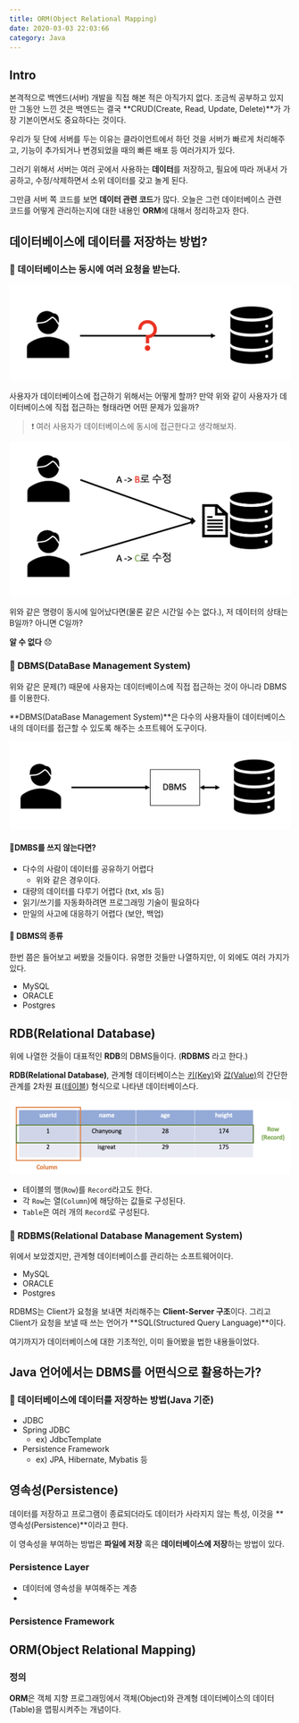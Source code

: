 ```yaml
---
title: ORM(Object Relational Mapping)
date: 2020-03-03 22:03:66
category: Java
---
```


## Intro

본격적으로 백엔드(서버) 개발을 직접 해본 적은 아직가지 없다. 조금씩 공부하고 있지만 그동안 느낀 것은 백엔드는 결국 **CRUD(Create, Read, Update, Delete)**가 가장 기본이면서도 중요하다는 것이다.

우리가 뒷 단에 서버를 두는 이유는 클라이언트에서 하던 것을 서버가 빠르게 처리해주고, 기능이 추가되거나 변경되었을 때의 빠른 배포 등 여러가지가 있다.

그러기 위해서 서버는 여러 곳에서 사용하는 **데이터**를 저장하고, 필요에 따라 꺼내서 가공하고, 수정/삭제하면서 소위 데이터를 갖고 놀게 된다.

그만큼 서버 쪽 코드를 보면 **데이터 관련 코드**가 많다. 오늘은 그런 데이터베이스 관련 코드를 어떻게 관리하는지에 대한 내용인 **ORM**에 대해서 정리하고자 한다.

## 데이터베이스에 데이터를 저장하는 방법?

### :banana: 데이터베이스는 동시에 여러 요청을 받는다.

<img src="./img/orm-data-save.png" />

사용자가 데이터베이스에 접근하기 위해서는 어떻게 할까? 만약 위와 같이 사용자가 데이터베이스에 직접 접근하는 형태라면 어떤 문제가 있을까?

> :exclamation: 여러 사용자가 데이터베이스에 동시에 접근한다고 생각해보자.

<img src="./img/orm-data-modify.png" />

위와 같은 명령이 동시에 일어났다면(물론 같은 시간일 수는 없다.), 저 데이터의 상태는 B일까? 아니면 C일까?

**알 수 없다**​ :disappointed:

### :banana: DBMS(DataBase Management System)

위와 같은 문제(?) 때문에 사용자는 데이터베이스에 직접 접근하는 것이 아니라 DBMS를 이용한다.

**DBMS(DataBase Management System)**은 다수의 사용자들이 데이터베이스 내의 데이터를 접근할 수 있도록 해주는 소프트웨어 도구이다.

<img src="./img/orm-dbms.png" />

#### :strawberry:DMBS를 쓰지 않는다면?

- 다수의 사람이 데이터를 공유하기 어렵다
  - 위와 같은 경우이다.
- 대량의 데이터를 다루기 어렵다 (txt, xls 등)
- 읽기/쓰기를 자동화하려면 프로그래밍 기술이 필요하다
- 만일의 사고에 대응하기 어렵다 (보안, 백업)

#### :strawberry: DBMS의 종류

한번 쯤은 들어보고 써봤을 것들이다. 유명한 것들만 나열하지만, 이 외에도 여러 가지가 있다.

- MySQL
- ORACLE
- Postgres

## RDB(Relational Database)

위에 나열한 것들이 대표적인 **RDB**의 DBMS들이다. (**RDBMS** 라고 한다.)

**RDB(Relational Database)**, 관계형 데이터베이스는 <u>키(Key)</u>와 <u>값(Value)</u>의 간단한 관계를 2차원 표(<u>테이블</u>) 형식으로 나타낸 데이터베이스다.

<img src="./img/orm-rdb-table.png"/>	

- 테이블의 행(`Row`)를 `Record`라고도 한다.
- 각 `Row`는 열(`Column`)에 해당하는 값들로 구성된다.
- `Table`은 여러 개의 `Record`로 구성된다.

### :banana: RDBMS(Relational Database Management System)

위에서 보았겠지만, 관계형 데이터베이스를 관리하는 소프트웨어이다.

- MySQL
- ORACLE
- Postgres

RDBMS는 Client가 요청을 보내면 처리해주는 **Client-Server 구조**이다. 그리고 Client가 요청을 보낼 때 쓰는 언어가 **SQL(Structured Query Language)**이다.

여기까지가 데이터베이스에 대한 기초적인, 이미 들어봤을 법한 내용들이었다.

## Java 언어에서는 DBMS를 어떤식으로 활용하는가?

### :banana: 데이터베이스에 데이터를 저장하는 방법(Java 기준)

- JDBC
- Spring JDBC 
  - ex) JdbcTemplate
- Persistence Framework
  - ex) JPA, Hibernate, Mybatis 등

## 영속성(Persistence)

데이터를 저장하고 프로그램이 종료되더라도 데이터가 사라지지 않는 특성, 이것을 **영속성(Persistence)**이라고 한다.

이 영속성을 부여하는 방법은 **파일에 저장** 혹은 **데이터베이스에 저장**하는 방법이 있다.

### Persistence Layer

- 데이터에 영속성을 부여해주는 계층
- 

### Persistence Framework



## ORM(Object Relational Mapping)

### 정의

**ORM**은 객체 지향 프로그래밍에서 객체(Object)와 관계형 데이터베이스의 데이터(Table)을 맵핑시켜주는 개념이다.



